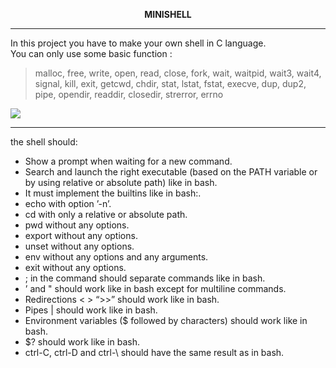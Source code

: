 **<p align="center" with="300" height="200">MINISHELL<p/>**
<hr/>
In this project you have to make your own shell in C language.<br/>
You can only use some basic function : 

> malloc, free, write, open, read, close, fork, wait,
waitpid, wait3, wait4, signal, kill, exit, getcwd, chdir, stat, lstat, fstat, execve, dup, dup2, pipe, opendir, readdir, closedir, strerror, errno

<image src="Minishell.gif"/>

<hr/>
the shell should:

- Show a prompt when waiting for a new command.
- Search and launch the right executable (based on the PATH variable or by using relative or absolute path) like in bash.
- It must implement the builtins like in bash:.
- echo with option ’-n’.
- cd with only a relative or absolute path.
- pwd without any options.
- export without any options.
- unset without any options.
- env without any options and any arguments.
- exit without any options.
- ; in the command should separate commands like in bash.
- ’ and " should work like in bash except for multiline commands.
- Redirections < > “>>” should work like in bash.
- Pipes | should work like in bash.
- Environment variables ($ followed by characters) should work like in bash.
- $? should work like in bash.
- ctrl-C, ctrl-D and ctrl-\ should have the same result as in bash.

